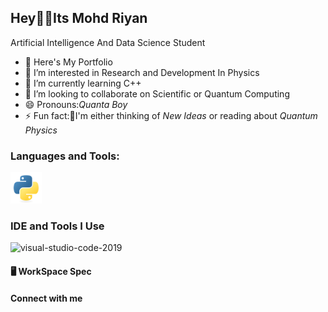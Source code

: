 ## Hey👋🏻Its Mohd Riyan

Artificial Intelligence And Data Science Student
- 🔭 Here's My Portfolio
- 👀 I’m interested in Research and Development In Physics
- 🌱 I’m currently learning C++
- 💞️ I’m looking to collaborate on Scientific or Quantum Computing
- 😄 Pronouns:*Quanta Boy*
- ⚡ Fun fact:🚀I'm either thinking of *New Ideas* or reading about *Quantum Physics*

<h3 align="left">Languages and Tools:</h3>
<p align="left"> <a href="https://www.python.org" target="_blank" rel="noreferrer"> <img src="https://raw.githubusercontent.com/devicons/devicon/master/icons/python/python-original.svg" alt="python" width="50" height="50"/> </a> </p>

### IDE and Tools I Use
<img width="50" height="50" src="https://img.icons8.com/color/50/visual-studio-code-2019.png" alt="visual-studio-code-2019"/>

#### 🖥️ WorkSpace Spec


#### Connect with me



